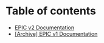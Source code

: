 # Table of contents

* [EPIC v2 Documentation](https://epic-docs.dev)
* [\[Archive\] EPIC v1 Documentation](README.md)
